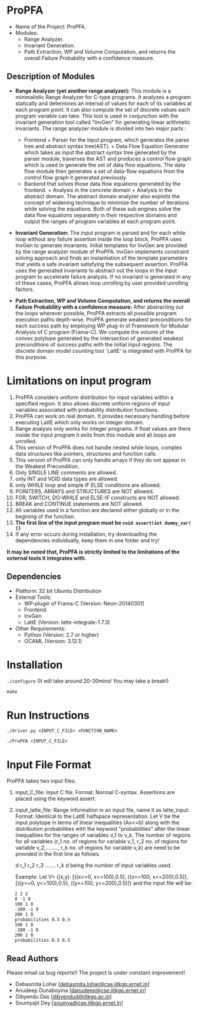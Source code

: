 ProPFA
=============
* Name of the Project: ProPFA.
* Modules:
   - Range Analyzer.
   - Invariant Generation.
   - Path Extraction, WP and Volume Computation, and returns the overall Failure Probability with a confidence measure.

Description of Modules
-------------------------------

+ **Range Analyzer (yet another range analyzer):**
This module is a minimalistic Range Analyzer for C-type programs. It analyzes a program statically and determines an interval of values for each of its variables at each program point. It can also compute the set of 
discrete values each program variable can take. This tool is used in conjunction with the invariant generation tool 
called "InvGen" for generating linear arithmetic invariants. The range analyzer module is divided into two major parts : 
  - Frontend
		+ Parser for the input program, which generates the parse tree and abstract syntax tree(AST).
		+ Data Flow Equation Generator which takes as input the abstract syntax tree generated by the parser module, traverses the AST and produces a control flow graph which is used to generate the set of data flow equations. The data flow module then generates a set of data-flow equations from the control flow graph it generated previously.
  - Backend that solves those data flow equations generated by the frontend.
		+ Analysis in the concrete domain
		+ Analysis in the abstract domain.
 The abstract domain analyzer also exploits the concept of widening technique to minimize the number of iterations while solving the equations. Both of these sub engines solve the data flow equations separately in their respective domains and output the ranges of program variables at each program point. 

+ **Invariant Generation:**
The input program is parsed and for each while loop without any failure assertion inside the loop block, ProPFA uses 
InvGen to generate invariants. Initial templates for InvGen are provided by the range analyzer module of ProPFA. InvGen 
implements constraint solving approach and finds an instantiation of the template parameters that yields a safe invariant 
satisfying the subsequent assertion. ProPFA uses the generated invariants to abstract out the loops in the input program 
to accelerate failure analysis.
If no invariant is generated in any of these cases, ProPFA allows loop unrolling by user provided unrolling factors.

+ **Path Extraction, WP and Volume Computation, and returns the overall Failure Probability with a confidence measure:**
After abstracting out the loops wherever possible, ProPFA extracts all possible program execution paths depth-wise. ProPFA 
generate weakest preconditions for each success path by employing WP plug-in of Framework for Modular Analysis of C program 
(Frama-C). We compute the volume of the convex polytope generated by the intersection of generated weakest preconditions of 
success paths with the initial input regions. The discrete domain model counting tool `LattE' is integrated with ProPFA for
this purpose.

Limitations on input program 
===============================
1. ProPFA considers uniform distribution for input variables within a specified region. It also allows discrete uniform regions
of input variables associated with probability distribution functions.
2. ProPFA can work on real domain. It provides necessary handling before executing LattE which only works on integer domain.
3. Range analysis only works for integer programs. If float values are there inside the input program it exits from this module and all loops 
are unrolled.
4. This version of ProPFA does not handle nested while loops, complex data structures like pointers, structures and function calls.
5. This version of ProPFA can only handle arrays if they do not appear in the Weakest Precondition.
6. Only SINGLE LINE comments are allowed.
7. only INT and VOID data types are allowed.
8. only WHILE loop and simple IF ELSE conditions are allowed.
9. POINTERS, ARRAYS and STRUCTURES are NOT allowed.
10. FOR, SWITCH, DO-WHILE and ELSE-IF constructs are NOT allowed.
11. BREAK and CONTINUE statements are NOT allowed.
12. All variables used in a function are declared either globally or in the begining of the function.
13. **The first line of the input program must be `void assert(int dummy_var) {}`**
14. If any error occurs during installation, try downloading the dependencies individually, keep them in one folder and try!

**It may be noted that, ProPFA is strictly limited to the limitations of the external tools it integrates with.**
 
Dependencies
------------------

+ Platform: 32 bit Ubuntu Distribution
+ External Tools:
	- WP-plugin of Frama-C (Version: Neon-20140301)
	- Frontend
	- InvGen
	- LattE (Version: latte-integrale-1.7.3)
+ Other Requirements: 
	- Python (Version: 2.7 or higher)
	- OCAML (Version: 3.12.1)

Installation 
================

`./configure` (It will take around 20-30mins! You may take a break!)

`make`

Run Instructions
========================

`./driver.py <INPUT_C_FILE> <FUNCTION_NAME>`

`./ProPFA <INPUT_C_FILE>`

Input File Format
======================

ProPFA takes two input files.
1) input_C_file: Input C file.
   Format: Normal C-syntax.
   Assertions are placed using the keyword assert.
2) input_latte_file: Range information in an input file, name it as latte_input.
   Format: Identical to the LattE halfspace representation.
   Let V be the input polytope in terms of linear inequalities (Ax<=b) along with the distribution probabilities with the keyword "probabilities" 
   after the linear inequalities for the ranges of variables v_1 to v_k. The number of regions for all variables (r_1 no. of regions for variable 
   v_1, r_2 no. of regions for variable v_2,........, r_k no. of regions for variable v_k) are need to be provided in the first line as follows.
   
   d r_1 r_2 r_3 ....... r_k
   d being the number of input variables used.

   Example: Let V= {(x,y): [((x>=0, x<=100),0.5), ((x>=100, x<=200),0.5)], [((y>=0, y<=100),0.5), ((y>=100, y<=200),0.5)]}
   and the input file will be:
```
   2 2 2
   0 -1 0
   100 1 0
   -100 -1 0
   200 1 0
   probabilities 0.5 0.5
   100 1 0
   -100 -1 0
   200 1 0
   probabilities 0.5 0.5     
```
Read Authors
-------------------------
Please email us bug reports!!
The project is under constant improvement!
* Debasmita Lohar [debasmita.lohar@cse.iitkgp.ernet.in]
* Anudeep Dunaboyina [danudeep@cse.iitkgp.ernet.in]
* Dibyendu Das [dibyendud@iitkgp.ac.in]
* Soumyajit Dey	[soumya@cse.iitkgp.ernet.in]

